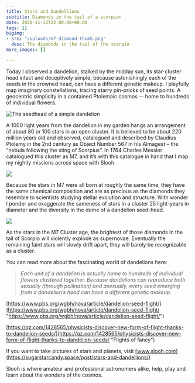 ```yaml
---
title: Stars and Dandellions
subtitle: Diamonds in the tail of a scorpion
date: 2020-11-12T22:00:00+00:00
tags: []
bigimg:
- src: "/uploads/m7-diamond-thumb.png"
  desc: The diamonds in the tail of the scorpio
more_images: []

---
```

Today I observed a dandelion, stalked by the midday sun, its star-cluster head intact and deceptively simple, because astonishingly each of the seeds in the crowned head, can have a different genetic makeup. I playfully map imaginary constellations, tracing starry pin-pricks of seed points. A geocentric simplicity in a contained Ptolemaic cosmos -- home to hundreds of individual flowers.

![The seedhead of a simple dandelion](/uploads/dandellion.jpg "Cluster of seeds of the Dandelion")

A 1000 light years from the dandelion in my garden hangs an arrangement of about 80 or 100 stars in an open cluster. It is believed to be about 220 million years old and observed, catalogued and described by Claudius Ptolemy in the 2nd century as Object Number 567 in his Almagest – the “nebula following the sting of Scorpius”. In 1764 Charles Messier catalogued this cluster as M7, and it’s with this catalogue in hand that I map my nightly missions across space with Slooh.

![](/uploads/messier7-thumb.png)

Because the stars in M7 were all born at roughly the same time, they have the same chemical composition and are as precious as the diamonds they resemble to scientists studying stellar evolution and structure. With wonder I ponder and exaggerate the sameness of stars in a cluster 25 light-years in diameter and the diversity in the dome of a dandelion seed-head.

![](/uploads/m7-diamond-thumb.png)

As the stars in the M7 Cluster age, the brightest of those diamonds in the tail of Scorpio will violently explode as supernovae. Eventually the remaining faint stars will slowly drift apart, they will barely be recognizable as a cluster. 

You can read more about the fascinating world of dandelions here:

> _Each unit of a dandelion is actually home to hundreds of individual flowers clustered together. Because dandelions can reproduce both sexually (through pollination) and asexually, every seed emerging from a dandelion’s head can have a different genetic makeup._

[https://www.pbs.org/wgbh/nova/article/dandelion-seed-flight/](https://www.pbs.org/wgbh/nova/article/dandelion-seed-flight/ "https://www.pbs.org/wgbh/nova/article/dandelion-seed-flight/")

[https://qz.com/1428565/physicists-discover-new-form-of-flight-thanks-to-dandelion-seeds/](https://qz.com/1428565/physicists-discover-new-form-of-flight-thanks-to-dandelion-seeds/ "Flights of fancy")

If you want to take pictures of stars and planets, visit [www.slooh.com](https://sugarstarcandy.space/post/stars-and-dandellions/)

Slooh is where amateur and professional astronomers alike, help, play and learn about the wonders of the cosmos.